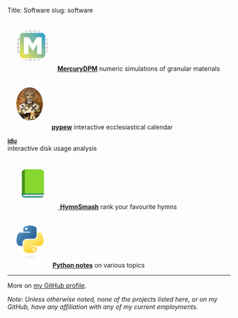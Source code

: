 Title: Software
slug: software

[<img src="/images/software-mdpm.png" class="icon">**MercuryDPM**](https://www.mercurydpm.org/) numeric simulations of granular materials

[<img src="/images/software-pypew.png" class="icon">**pypew**](https://pypew.herokuapp.com/) interactive ecclesiastical calendar

**[idu](https://github.com/jftsang/idu)**  
interactive disk usage analysis

[<img src="/images/software-hymnsmash.png" class="icon"> 
**HymnSmash**](https://hymnsmash.herokuapp.com/) rank your favourite hymns

[<img src="/images/software-python.png" class="icon">**Python notes**](https://github.com/jftsang/python-notes) on various topics

<html>
<style>
img.icon {
max-width: 75px;
max-height: 75px;
border-radius: 100%;
margin: 20px;

}
</style>
</html>

---

More on [my GitHub profile](https://github.com/jftsang).

_Note: Unless otherwise noted, none of the projects listed here, or on my GitHub, have any affiliation with any of my current employments._